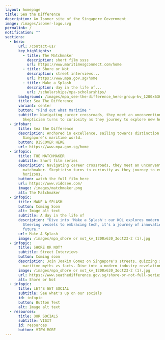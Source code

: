 ```yaml
---
layout: homepage
title: Sea the Difference
description: An Isomer site of the Singapore Government
image: /images/isomer-logo.svg
permalink: /
notification: ""
sections:
  - hero:
      url: /contact-us/
      key_highlights:
        - title: The Matchmaker
          description: short film ssss
          url: https://www.maritimesgconnect.com/home
        - title: Shore or Not
          description: street interviews...
          url: https://www.mpa.gov.sg/home
        - title: Make a Splash
          description: day in the life of...
          url: /scholarships/mpa-scholarships/
      background: /images/mpa_see-the-difference_hero-group-kv_1200x630_1_page-0001.jpg
      title: Sea The Difference
      variant: center
      button: "Find out what Maritime "
      subtitle: Navigating career crossroads, they meet an unconventional matchmaker.
        Skepticism turns to curiosity as they journey to explore new horizons.
  - infobar:
      title: Sea the Difference
      description: Anchored in excellence, sailing towards distinction. Welcome to
        Singapore's maritime world.
      button: DISCOVER HERE
      url: https://www.mpa.gov.sg/home
  - infopic:
      title: THE MATCHMAKER
      subtitle: Short film series
      description: Navigating career crossroads, they meet an unconventional
        matchmaker. Skepticism turns to curiosity as they journey to explore new
        horizons.
      button: watch the full film here
      url: https://www.viddsee.com/
      image: /images/matchmaker.png
      alt: The Matchmaker
  - infopic:
      title: MAKE A SPLASH
      button: Coming Soon
      alt: Image alt text
      subtitle: A day in the life of
      description: "Dive into 'Make a Splash': our KOL explores modern maritime.
        Steering vessels to embracing tech, it's a journey of innovation and the
        future."
      url: Make A Splash
      image: /images/mpa_shore or not_kv_1200x630_3oct23-2 (1).jpg
  - infopic:
      title: SHORE OR NOT?
      subtitle: Street Interviews
      button: Coming soon
      description: Join Joakim Gomez on Singapore's streets, quizzing strangers on
        maritime myths vs facts. Dive into a modern industry revelation.
      image: /images/mpa_shore or not_kv_1200x630_3oct23-2 (1).jpg
      url: https://www.seathedifference.gov.sg/shore-or-not-full-series/
      alt: Shore or Not
  - infopic:
      title: LET'S GET SOCIAL
      subtitle: See what's up on our socials
      id: infopic
      button: Button Text
      alt: Image alt text
  - resources:
      title: OUR SOCIALS
      subtitle: VISIT
      id: resources
      button: VIEW MORE
---
```

